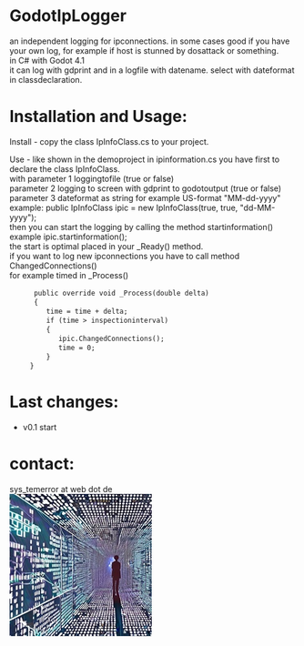 # GodotIpLogger       

an independent logging for ipconnections. in some cases good if you have your own log, for example if host is stunned by dosattack or something.    
in C# with Godot 4.1     
it can log with gdprint and in a logfile with datename. select with dateformat in classdeclaration.    


# Installation and Usage:    
Install - copy the class IpInfoClass.cs to your project.    

Use - like shown in the demoproject in ipinformation.cs you have first to declare the class IpInfoClass.    
      with parameter 1 loggingtofile (true or false)     
           parameter 2 logging to screen with gdprint to godotoutput (true or false)     
           parameter 3 dateformat as string for example US-format "MM-dd-yyyy"    
      example: public IpInfoClass ipic = new IpInfoClass(true, true, "dd-MM-yyyy");      
      then you can start the logging by calling the method startinformation() example ipic.startinformation();    
      the start is optimal placed in your _Ready() method.     
      if you want to log new ipconnections you have to call method ChangedConnections()    
      for example timed in _Process()    
```
      public override void _Process(double delta)    
      {    
         time = time + delta;    
         if (time > inspectioninterval)    
         {    
            ipic.ChangedConnections();    
            time = 0;    
         }    
     }    
```



# Last changes:    
- v0.1 start

# contact:
sys_temerror at web dot de    
![Pic1](systemerror.JPG)
